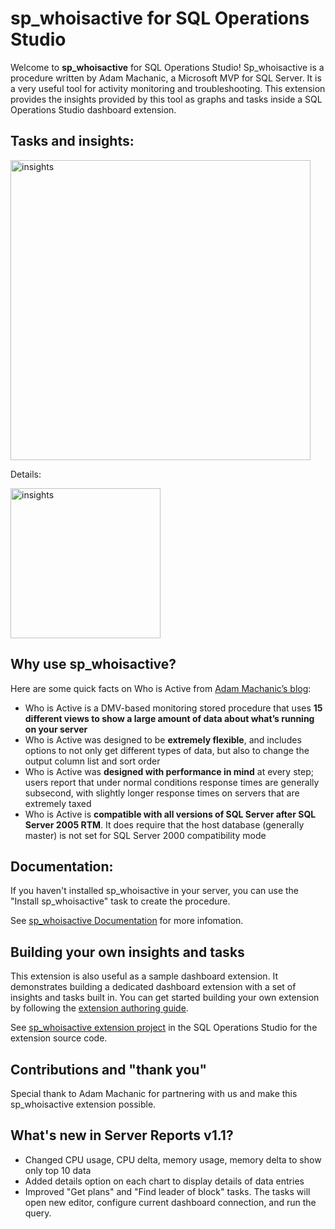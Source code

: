 # sp_whoisactive for SQL Operations Studio

Welcome to **sp_whoisactive** for SQL Operations Studio! Sp_whoisactive is a procedure written by Adam Machanic, a Microsoft MVP for SQL Server. It is a very useful tool for activity monitoring and troubleshooting. This extension provides the insights provided by this tool as graphs and tasks inside a SQL Operations Studio dashboard extension.

## Tasks and insights:

<img src="https://github.com/Microsoft/sqlopsstudio/raw/master/samples/sp_whoIsActive/images/insights_section.png" alt="insights" style="width:480px;"/>

Details:

<img src="https://github.com/Microsoft/sqlopsstudio/raw/master/samples/sp_whoIsActive/images/insights_details_section.png" alt="insights" style="width:240px;"/>


## Why use sp_whoisactive?
Here are some quick facts on Who is Active from [Adam Machanic’s blog]:

  * Who is Active is a DMV-based monitoring stored procedure that uses **15 different views to show a large amount of data about what’s running on your server**
  * Who is Active was designed to be **extremely flexible**, and includes options to not only get different types of data, but also to change the output column list and sort order
  * Who is Active was **designed with performance in mind** at every step; users report that under normal conditions response times are generally subsecond, with slightly longer response times on servers that are extremely taxed
  * Who is Active is **compatible with all versions of SQL Server after SQL Server 2005 RTM**. It does require that the host database (generally master) is not set for SQL Server 2000 compatibility mode

## Documentation: 
If you haven't installed sp_whoisactive in your server, you can use the "Install sp_whoisactive" task to create the procedure. 

See [sp_whoisactive Documentation] for more infomation.

## Building your own insights and tasks
This extension is also useful as a sample dashboard extension. It demonstrates building a dedicated dashboard extension with a set of insights and tasks built in. You can get started building your own extension by following the [extension authoring guide].

See [sp_whoisactive extension project] in the SQL Operations Studio for the extension source code.

[Adam Machanic’s blog]:http://sqlblog.com/blogs/adam_machanic/default.aspx
[sp_whoisactive Documentation]:http://whoisactive.com/
[sp_whoisactive extension project]:https://github.com/Microsoft/sqlopsstudio/tree/master/samples/sp_whoIsActive
[extension authoring guide]:https://github.com/Microsoft/sqlopsstudio/wiki/Getting-started-with-Extensibility

## Contributions and "thank you"
Special thank to Adam Machanic for partnering with us and make this sp_whoisactive extension possible.  

## What's new in Server Reports v1.1?
* Changed CPU usage, CPU delta, memory usage, memory delta to show only top 10 data
* Added details option on each chart to display details of data entries
* Improved "Get plans" and "Find leader of block" tasks. The tasks will open new editor, configure current dashboard connection, and run the query.